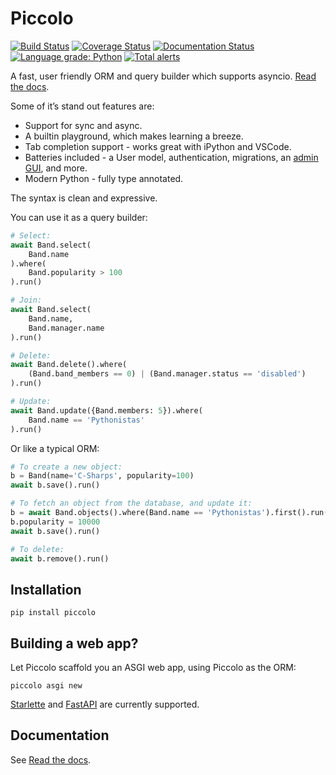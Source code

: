 # Piccolo

[![Build Status](https://travis-ci.com/piccolo-orm/piccolo.svg?branch=master)](https://travis-ci.com/piccolo-orm/piccolo)
[![Coverage Status](https://coveralls.io/repos/github/piccolo-orm/piccolo/badge.svg)](https://coveralls.io/github/piccolo-orm/piccolo)
[![Documentation Status](https://readthedocs.org/projects/piccolo-orm/badge/?version=latest)](https://piccolo-orm.readthedocs.io/en/latest/?badge=latest)
[![Language grade: Python](https://img.shields.io/lgtm/grade/python/g/piccolo-orm/piccolo.svg?logo=lgtm&logoWidth=18)](https://lgtm.com/projects/g/piccolo-orm/piccolo/context:python)
[![Total alerts](https://img.shields.io/lgtm/alerts/g/piccolo-orm/piccolo.svg?logo=lgtm&logoWidth=18)](https://lgtm.com/projects/g/piccolo-orm/piccolo/alerts/)

A fast, user friendly ORM and query builder which supports asyncio. [Read the docs](https://piccolo-orm.readthedocs.io/en/latest/).

Some of it’s stand out features are:

- Support for sync and async.
- A builtin playground, which makes learning a breeze.
- Tab completion support - works great with iPython and VSCode.
- Batteries included - a User model, authentication, migrations, an [admin GUI](https://github.com/piccolo-orm/piccolo_admin), and more.
- Modern Python - fully type annotated.

The syntax is clean and expressive.

You can use it as a query builder:

```python
# Select:
await Band.select(
    Band.name
).where(
    Band.popularity > 100
).run()

# Join:
await Band.select(
    Band.name,
    Band.manager.name
).run()

# Delete:
await Band.delete().where(
    (Band.band_members == 0) | (Band.manager.status == 'disabled')
).run()

# Update:
await Band.update({Band.members: 5}).where(
    Band.name == 'Pythonistas'
).run()
```

Or like a typical ORM:

```python
# To create a new object:
b = Band(name='C-Sharps', popularity=100)
await b.save().run()

# To fetch an object from the database, and update it:
b = await Band.objects().where(Band.name == 'Pythonistas').first().run()
b.popularity = 10000
await b.save().run()

# To delete:
await b.remove().run()
```

## Installation

```
pip install piccolo
```

## Building a web app?

Let Piccolo scaffold you an ASGI web app, using Piccolo as the ORM:

```
piccolo asgi new
```

[Starlette](https://www.starlette.io/) and [FastAPI](https://fastapi.tiangolo.com/) are currently supported.

## Documentation

See [Read the docs](https://piccolo-orm.readthedocs.io/en/latest/piccolo/getting_started/index.html).
